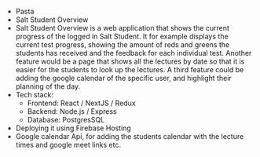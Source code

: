 - Pasta
- Salt Student Overview
- Salt Student Overview is a web application that shows the current progress of the logged in Salt Student. It for example displays the current test progress, showing the amount of reds and greens the students has received and the feedback for each individual test. Another feature would be a page that shows all the lectures by date so that it is easier for the students to look up the lectures. A third feature could be adding the google calendar of the specific user, and highlight their planning of the day.
- Tech stack:
	- Frontend: React / NextJS / Redux
	- Backend: Node.js / Express
	- Database: PostgresSQL
- Deploying it using Firebase Hosting
- Google calendar Api, for adding the students calendar with the lecture times and google meet links etc.